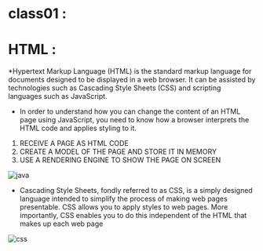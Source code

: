 # class01 : 

# HTML :
 
*Hypertext Markup Language (HTML) is the standard markup language for documents designed to be displayed in a web browser. It can be assisted by technologies such as Cascading Style Sheets (CSS) and scripting languages such as JavaScript.

* In order to understand how you can change the content of an HTML
page using JavaScript, you need to know how a browser interprets the
HTML code and applies styling to it. 

1. RECEIVE A PAGE AS HTML CODE 
1. CREATE A MODEL OF THE PAGE AND STORE IT IN MEMORY 
1. USE A RENDERING ENGINE TO SHOW THE PAGE ON SCREEN
 
 
![java](https://brytdesigns.com/wp-content/uploads/2019/12/html_css_javascript_infographic.png)


*  Cascading Style Sheets, fondly referred to as CSS, is a simply designed language intended to simplify the process of making web pages presentable. CSS allows you to apply styles to web pages. More importantly, CSS enables you to do this independent of the HTML that makes up each web page


![css](https://ittrainingcontent.iu.edu/training/htmba/files/pc/img/aa0075d7.png)
